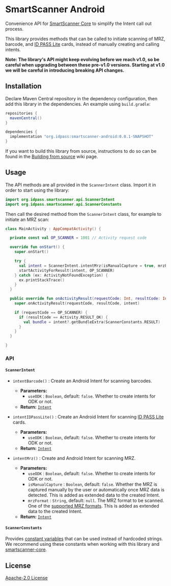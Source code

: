 # SmartScanner Android

Convenience API for [SmartScanner Core](https://github.com/idpass/smartscanner-core/) to simplify the Intent call out process.

This library provides methods that can be called to initiate scanning of MRZ, barcode, and [ID PASS Lite](https://github.com/idpass/idpass-lite) cards, instead of manually creating and calling intents.

**Note: The library's API might keep evolving before we reach v1.0, so be careful when upgrading between these pre-v1.0 versions. Starting at v1.0 we will be careful in introducing breaking API changes.**

## Installation

Declare Maven Central repository in the dependency configuration, then add this library in the dependencies. An example using `build.gradle`:

```groovy
repositories {
  mavenCentral()
}

dependencies {
  implementation "org.idpass:smartscanner-android:0.0.1-SNAPSHOT"
}
```

If you want to build this library from source, instructions to do so can be found in the [Building from source](https://github.com/idpass/smartscanner-android/wiki/Building-from-source) wiki page.

## Usage

The API methods are all provided in the `ScannerIntent` class. Import it in order to start using the library:

```kotlin
import org.idpass.smartscanner.api.ScannerIntent
import org.idpass.smartscanner.api.ScannerConstants
```

Then call the desired method from the `ScannerIntent` class, for example to initiate an MRZ scan:

```kotlin
class MainActivity : AppCompatActivity() {

  private const val OP_SCANNER = 1001 // Activity request code

  override fun onStart() {
    super.onStart()

    try {
      val intent = ScannerIntent.intentMrz(isManualCapture = true, mrzFormat = ScannerConstants.MRZ_FORMAT_MRTD_TD1)
      startActivityForResult(intent, OP_SCANNER)
    } catch (ex: ActivityNotFoundException) {
      ex.printStackTrace()
    }
  }

  public override fun onActivityResult(requestCode: Int, resultCode: Int, intent: Intent?) {
    super.onActivityResult(requestCode, resultCode, intent)

    if (requestCode == OP_SCANNER) {
      if (resultCode == Activity.RESULT_OK) {
        val bundle = intent?.getBundleExtra(ScannerConstants.RESULT)
      }
    }
  }

}
```

### API

#### `ScannerIntent`

- `intentBarcode()` : Create an Android Intent for scanning barcodes.
  - **Parameters:**
    - `useODK` : `Boolean`, default: `false`. Whether to create intents for ODK or not.
  - **Return:** [`Intent`][android:Intent]

- `intentIDPassLite()` : Create an Android Intent for scanning [ID PASS Lite](https://github.com/idpass/idpass-lite) cards.
  - **Parameters:**
    - `useODK` : `Boolean`, default: `false`. Whether to create intents for ODK or not.
  - **Return:** [`Intent`][android:Intent]

- `intentMrz()` : Create and Android Intent for scanning MRZ.
  - **Parameters:**
    - `useODK` : `Boolean`, default: `false`. Whether to create intents for ODK or not.
    - `isManualCapture` : `Boolean`, default: `false`. Whether the MRZ is captured manually by the user or automatically once MRZ data is detected. This is added as extended data to the created Intent.
    - `mrzFormat` : `String`, default: `null`. The MRZ format to be scanned. One of the [supported MRZ formats](https://github.com/idpass/smartscanner-core/wiki/API-Reference#orgidpasssmartscannerlibconfigmrzformat). This is added as extended data to the created Intent.
  - **Return:** [`Intent`][android:Intent]

#### `ScannerConstants`

Provides [constant variables](app/src/main/java/org/idpass/smartscanner/api/ScannerConstants.kt) that can be used instead of hardcoded strings. We recommend using these constants when working with this library and [smartscanner-core](https://github.com/idpass/smartscanner-core/).

## License

[Apache-2.0 License](LICENSE)

<!-- Links -->

[android:Intent]: https://developer.android.com/reference/android/content/Intent
